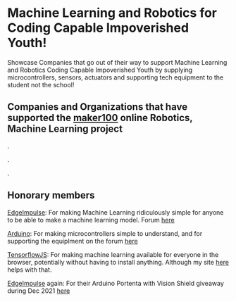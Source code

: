 # Machine Learning and Robotics for Coding Capable Impoverished Youth!

Showcase Companies that go out of their way to support Machine Learning and Robotics  Coding Capable Impoverished Youth by supplying microcontrollers, sensors, actuators and supporting tech equipment to the student not the school!


## Companies and Organizations that have supported the [maker100](https://github.com/hpssjellis/maker100) online Robotics, Machine Learning project

.


.






.

## Honorary members


[EdgeImpulse](https://www.edgeimpulse.com/): For making Machine Learning ridiculously simple for anyone to be able to make a machine learning model. Forum [here](https://forum.edgeimpulse.com/)

[Arduino](http://store.arduino.cc/): For making microcontrollers simple to understand, and for supporting the equiplment on the forum [here](https://forum.arduino.cc/)


[TensorflowJS](https://www.tensorflow.org/js): For making machine learning available for everyone in the browser, potentially without having to install anything. Although my site [here](https://www.rocksetta.com/tensorflowjs/) helps with that. 

[EdgeImpulse](https://www.edgeimpulse.com/) again: For their Arduino Portenta with Vision Shield giveaway during Dec 2021  [here](https://www.edgeimpulse.com/blog/were-giving-away-100-arduino-portenta-h7-vision-shield)








